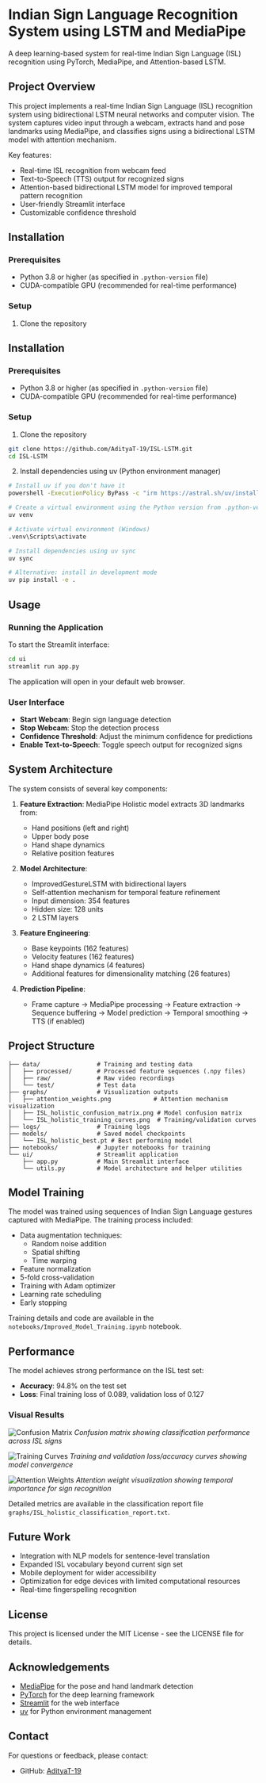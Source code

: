 # Indian Sign Language Recognition System using LSTM and MediaPipe

A deep learning-based system for real-time Indian Sign Language (ISL) recognition using PyTorch, MediaPipe, and Attention-based LSTM.

## Project Overview

This project implements a real-time Indian Sign Language (ISL) recognition system using bidirectional LSTM neural networks and computer vision. The system captures video input through a webcam, extracts hand and pose landmarks using MediaPipe, and classifies signs using a bidirectional LSTM model with attention mechanism.

Key features:

- Real-time ISL recognition from webcam feed
- Text-to-Speech (TTS) output for recognized signs
- Attention-based bidirectional LSTM model for improved temporal pattern recognition
- User-friendly Streamlit interface
- Customizable confidence threshold

## Installation

### Prerequisites

- Python 3.8 or higher (as specified in `.python-version` file)
- CUDA-compatible GPU (recommended for real-time performance)

### Setup

1. Clone the repository

## Installation

### Prerequisites

- Python 3.8 or higher (as specified in `.python-version` file)
- CUDA-compatible GPU (recommended for real-time performance)

### Setup

1. Clone the repository

```sh
git clone https://github.com/AdityaT-19/ISL-LSTM.git
cd ISL-LSTM
```

2. Install dependencies using uv (Python environment manager)

```sh
# Install uv if you don't have it
powershell -ExecutionPolicy ByPass -c "irm https://astral.sh/uv/install.ps1 | iex"

# Create a virtual environment using the Python version from .python-version
uv venv

# Activate virtual environment (Windows)
.venv\Scripts\activate

# Install dependencies using uv sync
uv sync

# Alternative: install in development mode
uv pip install -e .
```

## Usage

### Running the Application

To start the Streamlit interface:

```sh
cd ui
streamlit run app.py
```

The application will open in your default web browser.

### User Interface

- **Start Webcam**: Begin sign language detection
- **Stop Webcam**: Stop the detection process
- **Confidence Threshold**: Adjust the minimum confidence for predictions
- **Enable Text-to-Speech**: Toggle speech output for recognized signs

## System Architecture

The system consists of several key components:

1. **Feature Extraction**: MediaPipe Holistic model extracts 3D landmarks from:

   - Hand positions (left and right)
   - Upper body pose
   - Hand shape dynamics
   - Relative position features

2. **Model Architecture**:

   - ImprovedGestureLSTM with bidirectional layers
   - Self-attention mechanism for temporal feature refinement
   - Input dimension: 354 features
   - Hidden size: 128 units
   - 2 LSTM layers

3. **Feature Engineering**:

   - Base keypoints (162 features)
   - Velocity features (162 features)
   - Hand shape dynamics (4 features)
   - Additional features for dimensionality matching (26 features)

4. **Prediction Pipeline**:
   - Frame capture → MediaPipe processing → Feature extraction → Sequence buffering → Model prediction → Temporal smoothing → TTS (if enabled)

## Project Structure

```
├── data/                # Training and testing data
│   ├── processed/       # Processed feature sequences (.npy files)
│   ├── raw/             # Raw video recordings
│   └── test/            # Test data
├── graphs/              # Visualization outputs
│   ├── attention_weights.png            # Attention mechanism visualization
│   ├── ISL_holistic_confusion_matrix.png # Model confusion matrix
│   └── ISL_holistic_training_curves.png  # Training/validation curves
├── logs/                # Training logs
├── models/              # Saved model checkpoints
│   └── ISL_holistic_best.pt # Best performing model
├── notebooks/           # Jupyter notebooks for training
└── ui/                  # Streamlit application
    ├── app.py           # Main Streamlit interface
    └── utils.py         # Model architecture and helper utilities
```

## Model Training

The model was trained using sequences of Indian Sign Language gestures captured with MediaPipe. The training process included:

- Data augmentation techniques:
  - Random noise addition
  - Spatial shifting
  - Time warping
- Feature normalization
- 5-fold cross-validation
- Training with Adam optimizer
- Learning rate scheduling
- Early stopping

Training details and code are available in the `notebooks/Improved_Model_Training.ipynb` notebook.

## Performance

The model achieves strong performance on the ISL test set:

- **Accuracy**: 94.8% on the test set
- **Loss**: Final training loss of 0.089, validation loss of 0.127

### Visual Results

![Confusion Matrix](graphs/ISL_holistic_confusion_matrix.png)
_Confusion matrix showing classification performance across ISL signs_

![Training Curves](graphs/ISL_holistic_training_curves.png)
_Training and validation loss/accuracy curves showing model convergence_

![Attention Weights](graphs/attention_weights.png)
_Attention weight visualization showing temporal importance for sign recognition_

Detailed metrics are available in the classification report file `graphs/ISL_holistic_classification_report.txt`.

## Future Work

- Integration with NLP models for sentence-level translation
- Expanded ISL vocabulary beyond current sign set
- Mobile deployment for wider accessibility
- Optimization for edge devices with limited computational resources
- Real-time fingerspelling recognition

## License

This project is licensed under the MIT License - see the LICENSE file for details.

## Acknowledgements

- [MediaPipe](https://google.github.io/mediapipe/) for the pose and hand landmark detection
- [PyTorch](https://pytorch.org/) for the deep learning framework
- [Streamlit](https://streamlit.io/) for the web interface
- [uv](https://github.com/astral-sh/uv) for Python environment management

## Contact

For questions or feedback, please contact:

- GitHub: [AdityaT-19](https://github.com/AdityaT-19)
